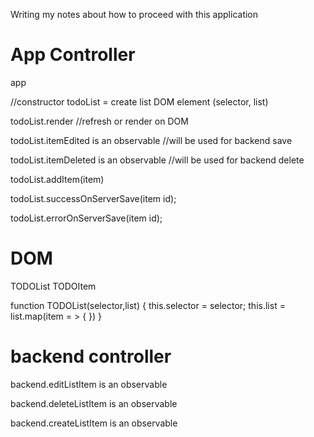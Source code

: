 
Writing my notes about how to proceed with this application

App Controller
==============
app

//constructor
todoList =	create list DOM element (selector, list)

todoList.render //refresh or render on DOM  

todoList.itemEdited   is an observable  //will be used for backend save

todoList.itemDeleted is an observable  //will be used for backend delete

todoList.addItem(item) 
	
todoList.successOnServerSave(item id);

todoList.errorOnServerSave(item id);

DOM
=========
TODOList
	TODOItem


function TODOList(selector,list) {
	this.selector = selector;
	this.list = list.map(item = > { })
} 	


	
	
backend controller
===================

backend.editListItem is an observable

backend.deleteListItem is an observable

backend.createListItem is an observable



